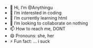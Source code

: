 - 👋 Hi, I’m @Anythingu
- 👀 I’m interested in coding
- 🌱 I’m currently learning html
- 💞️ I’m looking to collaborate on nothing 
- 📫 How to reach me, DONT
- 😄 Pronouns: she, her
- ⚡ Fun fact: ...
i suck
<!---
Anythingu/Anythingu is a ✨ special ✨ repository because its `README.md` (this file) appears on your GitHub profile.
You can click the Preview link to take a look at your changes.
--->
